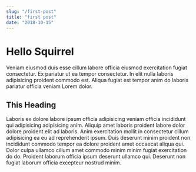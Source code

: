 ```yaml
---
slug: "/first-post"
title: "first post"
date: "2018-10-15"
---
```


# Hello Squirrel

Veniam eiusmod duis esse cillum labore officia eiusmod exercitation fugiat consectetur. Ex pariatur ut ea tempor consectetur. In elit nulla laboris adipisicing proident commodo est. Aliqua fugiat est tempor anim do laboris pariatur officia veniam Lorem dolor.

## This Heading

Laboris ex dolore labore ipsum officia adipisicing veniam officia incididunt qui adipisicing adipisicing anim. Aliquip amet laboris proident labore dolor dolore proident elit ad laboris. Anim exercitation mollit in consectetur cillum adipisicing ea eu ad reprehenderit ipsum. Duis deserunt minim proident non incididunt commodo tempor ea dolore proident amet occaecat aliqua qui. Dolor culpa ullamco cillum amet commodo minim minim fugiat exercitation do do. Proident laborum officia ipsum deserunt ullamco qui. Deserunt non fugiat laborum officia excepteur nostrud minim.